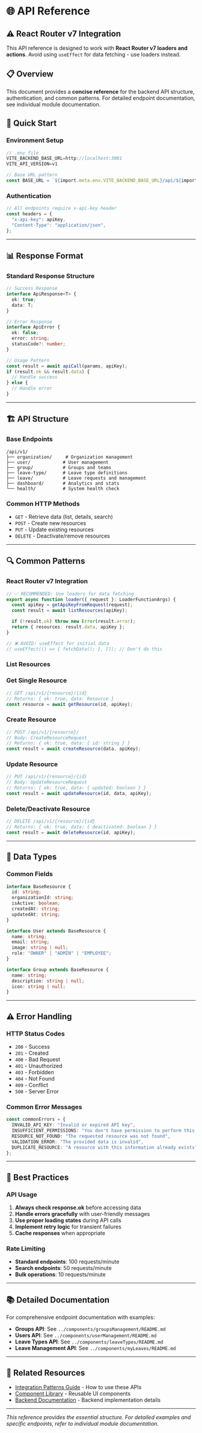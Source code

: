 # 🌐 API Reference

## ⚠️ **React Router v7 Integration**

This API reference is designed to work with **React Router v7 loaders and actions**. Avoid using `useEffect` for data fetching - use loaders instead.

## 📋 **Overview**

This document provides a **concise reference** for the backend API structure, authentication, and common patterns. For detailed endpoint documentation, see individual module documentation.

## 🚀 **Quick Start**

### **Environment Setup**

```typescript
// .env file
VITE_BACKEND_BASE_URL=http://localhost:3001
VITE_API_VERSION=v1

// Base URL pattern
const BASE_URL = `${import.meta.env.VITE_BACKEND_BASE_URL}/api/${import.meta.env.VITE_API_VERSION}`;
```

### **Authentication**

```typescript
// All endpoints require x-api-key header
const headers = {
  "x-api-key": apiKey,
  "Content-Type": "application/json",
};
```

---

## 📊 **Response Format**

### **Standard Response Structure**

```typescript
// Success Response
interface ApiResponse<T> {
  ok: true;
  data: T;
}

// Error Response
interface ApiError {
  ok: false;
  error: string;
  statusCode?: number;
}

// Usage Pattern
const result = await apiCall(params, apiKey);
if (result.ok && result.data) {
  // Handle success
} else {
  // Handle error
}
```

---

## 🏗️ **API Structure**

### **Base Endpoints**

```
/api/v1/
├── organization/     # Organization management
├── user/            # User management
├── group/           # Groups and teams
├── leave-type/      # Leave type definitions
├── leave/           # Leave requests and management
├── dashboard/       # Analytics and stats
└── health/          # System health check
```

### **Common HTTP Methods**

- `GET` - Retrieve data (list, details, search)
- `POST` - Create new resources
- `PUT` - Update existing resources
- `DELETE` - Deactivate/remove resources

---

## 🔍 **Common Patterns**

### **React Router v7 Integration**

```typescript
// ✅ RECOMMENDED: Use loaders for data fetching
export async function loader({ request }: LoaderFunctionArgs) {
  const apiKey = getApiKeyFromRequest(request);
  const result = await listResources(apiKey);

  if (!result.ok) throw new Error(result.error);
  return { resources: result.data, apiKey };
}

// ❌ AVOID: useEffect for initial data
// useEffect(() => { fetchData(); }, []); // Don't do this
```

### **List Resources**

### **Get Single Resource**

```typescript
// GET /api/v1/{resource}/{id}
// Returns: { ok: true, data: Resource }
const resource = await getResource(id, apiKey);
```

### **Create Resource**

```typescript
// POST /api/v1/{resource}/
// Body: CreateResourceRequest
// Returns: { ok: true, data: { id: string } }
const result = await createResource(data, apiKey);
```

### **Update Resource**

```typescript
// PUT /api/v1/{resource}/{id}
// Body: UpdateResourceRequest
// Returns: { ok: true, data: { updated: boolean } }
const result = await updateResource(id, data, apiKey);
```

### **Delete/Deactivate Resource**

```typescript
// DELETE /api/v1/{resource}/{id}
// Returns: { ok: true, data: { deactivated: boolean } }
const result = await deleteResource(id, apiKey);
```

---

## 📝 **Data Types**

### **Common Fields**

```typescript
interface BaseResource {
  id: string;
  organizationId: string;
  isActive: boolean;
  createdAt: string;
  updatedAt: string;
}

interface User extends BaseResource {
  name: string;
  email: string;
  image: string | null;
  role: "OWNER" | "ADMIN" | "EMPLOYEE";
}

interface Group extends BaseResource {
  name: string;
  description: string | null;
  icon: string | null;
}
```

---

## ⚠️ **Error Handling**

### **HTTP Status Codes**

- `200` - Success
- `201` - Created
- `400` - Bad Request
- `401` - Unauthorized
- `403` - Forbidden
- `404` - Not Found
- `409` - Conflict
- `500` - Server Error

### **Common Error Messages**

```typescript
const commonErrors = {
  INVALID_API_KEY: "Invalid or expired API key",
  INSUFFICIENT_PERMISSIONS: "You don't have permission to perform this action",
  RESOURCE_NOT_FOUND: "The requested resource was not found",
  VALIDATION_ERROR: "The provided data is invalid",
  DUPLICATE_RESOURCE: "A resource with this information already exists",
};
```

---

## 🔧 **Best Practices**

### **API Usage**

1. **Always check response.ok** before accessing data
2. **Handle errors gracefully** with user-friendly messages
3. **Use proper loading states** during API calls
4. **Implement retry logic** for transient failures
5. **Cache responses** when appropriate

### **Rate Limiting**

- **Standard endpoints**: 100 requests/minute
- **Search endpoints**: 50 requests/minute
- **Bulk operations**: 10 requests/minute

---

## 📚 **Detailed Documentation**

For comprehensive endpoint documentation with examples:

- **Groups API**: See `../components/groupsManagement/README.md`
- **Users API**: See `../components/userManagement/README.md`
- **Leave Types API**: See `../components/leaveTypes/README.md`
- **Leave Management API**: See `../components/myLeaves/README.md`

---

## 🔗 **Related Resources**

- [Integration Patterns Guide](./INTEGRATION_PATTERNS.md) - How to use these APIs
- [Component Library](../shared/README.md) - Reusable UI components
- [Backend Documentation](../../../backend/README.md) - Backend implementation details

---

_This reference provides the essential structure. For detailed examples and specific endpoints, refer to individual module documentation._
